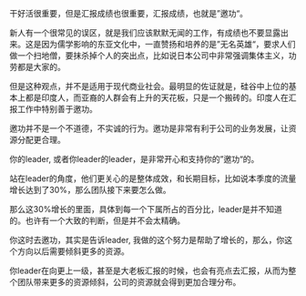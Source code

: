 干好活很重要，但是汇报成绩也很重要，汇报成绩，也就是”邀功“。

新人有一个很常见的误区，就是我们应该默默无闻的工作，有成绩也不要显露出来。这是因为儒学影响的东亚文化中，一直赞扬和培养的是”无名英雄“，要求人们做一个扫地僧，要抹杀掉个人的突出点，比如说日本公司中非常强调集体主义，功劳都是大家的。

但是这种观点，并不是适用于现代商业社会。最明显的佐证就是，硅谷中上位的基本上都是印度人，而亚裔的人群会有上升的天花板，只是一个搬砖的。印度人在汇报工作中特别善于邀功。

邀功并不是一个不道德，不实诚的行为。邀功是非常有利于公司的业务发展，让资源分配更合理。



你的leader, 或者你leader的leader，是非常开心和支持你的”邀功“的。



站在leader的角度，他们更关心的是整体成效，和长期目标，比如说本季度的流量增长达到了30%，那么团队接下来要怎么做。

那么这30%增长的里面，具体到每一个下属所占的百分比，leader是并不知道的。也许有一个大致的判断，但是并不会太精确。

你这时去邀功，其实是告诉leader, 我做的这个努力是帮助了增长的，那么，你这个方向以后需要倾斜更多的资源。



你leader在向更上一级，甚至是大老板汇报的时候，也会有亮点去汇报，从而为整个团队带来更多的资源倾斜，公司的资源就会得到更加合理分布。

